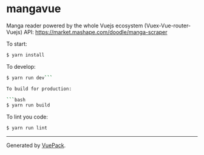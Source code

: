 # mangavue
Manga reader powered by the whole Vuejs ecosystem (Vuex-Vue-router-Vuejs)
API: https://market.mashape.com/doodle/manga-scraper

To start:

```bash
$ yarn install
```

To develop:

```bash
$ yarn run dev```

To build for production:

```bash
$ yarn run build
```

To lint you code:

```bash
$ yarn run lint
```


---

Generated by [VuePack](https://github.com/egoist/vuepack).

